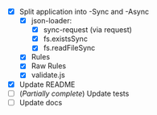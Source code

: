 - [x] Split application into -Sync and -Async
  - [x] json-loader:
    - [x] sync-request (via request)
    - [x] fs.existsSync
    - [x] fs.readFileSync
  - [x] Rules
  - [x] Raw Rules
  - [x] validate.js
- [x] Update README
- [ ] (_Partially complete_) Update tests
- [ ] Update docs
